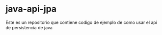 # java-api-jpa
Este es un repositorio que contiene codigo de ejemplo de como usar el api de persistencia de java
